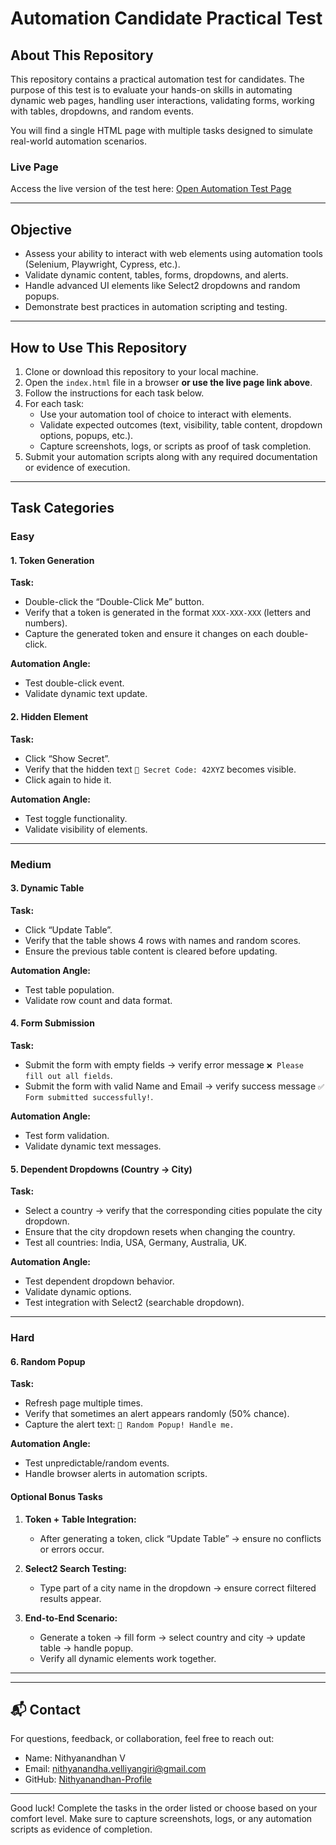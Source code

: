 # Automation Candidate Practical Test

## About This Repository
This repository contains a practical automation test for candidates. The purpose of this test is to evaluate your hands-on skills in automating dynamic web pages, handling user interactions, validating forms, working with tables, dropdowns, and random events.  

You will find a single HTML page with multiple tasks designed to simulate real-world automation scenarios.

### Live Page
Access the live version of the test here: [Open Automation Test Page](https://nickolusalex.github.io/automation_interview/)  

---

## Objective
- Assess your ability to interact with web elements using automation tools (Selenium, Playwright, Cypress, etc.).
- Validate dynamic content, tables, forms, dropdowns, and alerts.
- Handle advanced UI elements like Select2 dropdowns and random popups.
- Demonstrate best practices in automation scripting and testing.

---

## How to Use This Repository
1. Clone or download this repository to your local machine.
2. Open the `index.html` file in a browser **or use the live page link above**.
3. Follow the instructions for each task below.
4. For each task:
   - Use your automation tool of choice to interact with elements.
   - Validate expected outcomes (text, visibility, table content, dropdown options, popups, etc.).
   - Capture screenshots, logs, or scripts as proof of task completion.
5. Submit your automation scripts along with any required documentation or evidence of execution.

---

## Task Categories
### **Easy**

#### 1. Token Generation
**Task:**
- Double-click the “Double-Click Me” button.
- Verify that a token is generated in the format `XXX-XXX-XXX` (letters and numbers).
- Capture the generated token and ensure it changes on each double-click.

**Automation Angle:**
- Test double-click event.
- Validate dynamic text update.

#### 2. Hidden Element
**Task:**
- Click “Show Secret”.
- Verify that the hidden text `🎯 Secret Code: 42XYZ` becomes visible.
- Click again to hide it.

**Automation Angle:**
- Test toggle functionality.
- Validate visibility of elements.

---

### **Medium**

#### 3. Dynamic Table
**Task:**
- Click “Update Table”.
- Verify that the table shows 4 rows with names and random scores.
- Ensure the previous table content is cleared before updating.

**Automation Angle:**
- Test table population.
- Validate row count and data format.

#### 4. Form Submission
**Task:**
- Submit the form with empty fields → verify error message `❌ Please fill out all fields`.
- Submit the form with valid Name and Email → verify success message `✅ Form submitted successfully!`.

**Automation Angle:**
- Test form validation.
- Validate dynamic text messages.

#### 5. Dependent Dropdowns (Country → City)
**Task:**
- Select a country → verify that the corresponding cities populate the city dropdown.
- Ensure that the city dropdown resets when changing the country.
- Test all countries: India, USA, Germany, Australia, UK.

**Automation Angle:**
- Test dependent dropdown behavior.
- Validate dynamic options.
- Test integration with Select2 (searchable dropdown).

---

### **Hard**

#### 6. Random Popup
**Task:**
- Refresh page multiple times.
- Verify that sometimes an alert appears randomly (50% chance).
- Capture the alert text: `🚨 Random Popup! Handle me.`

**Automation Angle:**
- Test unpredictable/random events.
- Handle browser alerts in automation scripts.

#### Optional Bonus Tasks
1. **Token + Table Integration:**  
   - After generating a token, click “Update Table” → ensure no conflicts or errors occur.

2. **Select2 Search Testing:**  
   - Type part of a city name in the dropdown → ensure correct filtered results appear.

3. **End-to-End Scenario:**  
   - Generate a token → fill form → select country and city → update table → handle popup.
   - Verify all dynamic elements work together.

---

---

## 📬 Contact

For questions, feedback, or collaboration, feel free to reach out:
- Name: Nithyanandhan V
- Email: nithyanandha.velliyangiri@gmail.com
- GitHub: [Nithyanandhan-Profile](https://github.com/NickolusAlex)

---


Good luck! Complete the tasks in the order listed or choose based on your comfort level. Make sure to capture screenshots, logs, or any automation scripts as evidence of completion.